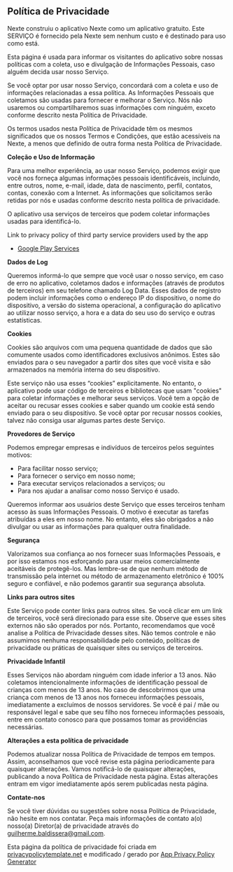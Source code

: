 ## Política de Privacidade
Nexte construiu o aplicativo Nexte como um aplicativo gratuito. Este SERVIÇO é fornecido pela Nexte sem nenhum custo e é destinado para uso como está.

Esta página é usada para informar os visitantes do aplicativo sobre nossas políticas com a coleta, uso e divulgação de Informações Pessoais, caso alguém decida usar nosso Serviço.

Se você optar por usar nosso Serviço, concordará com a coleta e uso de informações relacionadas a essa política. As Informações Pessoais que coletamos são usadas para fornecer e melhorar o Serviço. Nós não usaremos ou compartilharemos suas informações com ninguém, exceto conforme descrito nesta Política de Privacidade.

Os termos usados ​​nesta Política de Privacidade têm os mesmos significados que os nossos Termos e Condições, que estão acessíveis na Nexte, a menos que definido de outra forma nesta Política de Privacidade.

**Coleção e Uso de Informação**

Para uma melhor experiência, ao usar nosso Serviço, podemos exigir que você nos forneça algumas informações pessoais identificáveis, incluindo, entre outros, nome, e-mail, idade, data de nascimento, perfil, contatos, contas, conexão com a Internet. As informações que solicitamos serão retidas por nós e usadas conforme descrito nesta política de privacidade.

O aplicativo usa serviços de terceiros que podem coletar informações usadas para identificá-lo.

Link to privacy policy of third party service providers used by the app

* [Google Play Services](https://policies.google.com/privacy)

**Dados de Log**

Queremos informá-lo que sempre que você usar o nosso serviço, em caso de erro no aplicativo, coletamos dados e informações (através de produtos de terceiros) em seu telefone chamado Log Data. Esses dados de registro podem incluir informações como o endereço IP do dispositivo, o nome do dispositivo, a versão do sistema operacional, a configuração do aplicativo ao utilizar nosso serviço, a hora e a data do seu uso do serviço e outras estatísticas.

**Cookies**

Cookies são arquivos com uma pequena quantidade de dados que são comumente usados ​​como identificadores exclusivos anônimos. Estes são enviados para o seu navegador a partir dos sites que você visita e são armazenados na memória interna do seu dispositivo.

Este serviço não usa esses “cookies” explicitamente. No entanto, o aplicativo pode usar código de terceiros e bibliotecas que usam "cookies" para coletar informações e melhorar seus serviços. Você tem a opção de aceitar ou recusar esses cookies e saber quando um cookie está sendo enviado para o seu dispositivo. Se você optar por recusar nossos cookies, talvez não consiga usar algumas partes deste Serviço.

**Provedores de Serviço**

Podemos empregar empresas e indivíduos de terceiros pelos seguintes motivos:

* Para facilitar nosso serviço;
* Para fornecer o serviço em nosso nome;
* Para executar serviços relacionados a serviços; ou
* Para nos ajudar a analisar como nosso Serviço é usado.

Queremos informar aos usuários deste Serviço que esses terceiros tenham acesso às suas Informações Pessoais. O motivo é executar as tarefas atribuídas a eles em nosso nome. No entanto, eles são obrigados a não divulgar ou usar as informações para qualquer outra finalidade.

**Segurança**

Valorizamos sua confiança ao nos fornecer suas Informações Pessoais, e por isso estamos nos esforçando para usar meios comercialmente aceitáveis ​​de protegê-los. Mas lembre-se de que nenhum método de transmissão pela internet ou método de armazenamento eletrônico é 100% seguro e confiável, e não podemos garantir sua segurança absoluta.

**Links para outros sites**

Este Serviço pode conter links para outros sites. Se você clicar em um link de terceiros, você será direcionado para esse site. Observe que esses sites externos não são operados por nós. Portanto, recomendamos que você analise a Política de Privacidade desses sites. Não temos controle e não assumimos nenhuma responsabilidade pelo conteúdo, políticas de privacidade ou práticas de quaisquer sites ou serviços de terceiros.

**Privacidade Infantil**

Esses Serviços não abordam ninguém com idade inferior a 13 anos. Não coletamos intencionalmente informações de identificação pessoal de crianças com menos de 13 anos. No caso de descobrirmos que uma criança com menos de 13 anos nos forneceu informações pessoais, imediatamente a excluímos de nossos servidores. Se você é pai / mãe ou responsável legal e sabe que seu filho nos forneceu informações pessoais, entre em contato conosco para que possamos tomar as providências necessárias.

**Alterações a esta política de privacidade**

Podemos atualizar nossa Política de Privacidade de tempos em tempos. Assim, aconselhamos que você revise esta página periodicamente para quaisquer alterações. Vamos notificá-lo de quaisquer alterações, publicando a nova Política de Privacidade nesta página. Estas alterações entram em vigor imediatamente após serem publicadas nesta página.

**Contate-nos**

Se você tiver dúvidas ou sugestões sobre nossa Política de Privacidade, não hesite em nos contatar. Peça mais informações de contato a(o) nosso(a) Diretor(a) de privacidade através do guilherme.baldissera@gmail.com.

Esta página da política de privacidade foi criada em [privacypolicytemplate.net](https://privacypolicytemplate.net/) e modificado / gerado por
 [App Privacy Policy Generator](https://app-privacy-policy-generator.firebaseapp.com/)
 